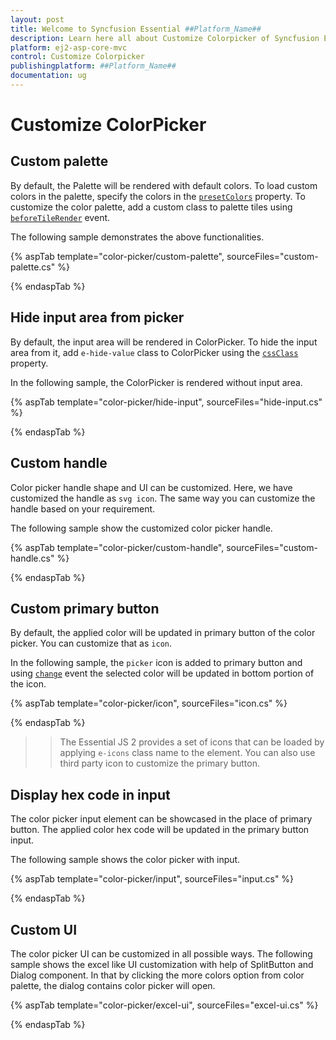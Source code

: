 ```yaml
---
layout: post
title: Welcome to Syncfusion Essential ##Platform_Name##
description: Learn here all about Customize Colorpicker of Syncfusion Essential ##Platform_Name## widgets based on HTML5 and jQuery.
platform: ej2-asp-core-mvc
control: Customize Colorpicker
publishingplatform: ##Platform_Name##
documentation: ug
---
```


# Customize ColorPicker

## Custom palette

By default, the Palette will be rendered with default colors. To load custom colors in the palette, specify the colors in the [`presetColors`](https://help.syncfusion.com/cr/aspnetcore-js2/Syncfusion.EJ2.Inputs.ColorPicker.html#Syncfusion_EJ2_Inputs_ColorPicker_PresetColors) property. To customize the color palette, add a custom class to palette tiles using [`beforeTileRender`](https://help.syncfusion.com/cr/aspnetcore-js2/Syncfusion.EJ2.Inputs.ColorPicker.html#Syncfusion_EJ2_Inputs_ColorPicker_BeforeTileRender) event.

The following sample demonstrates the above functionalities.

{% aspTab template="color-picker/custom-palette", sourceFiles="custom-palette.cs" %}

{% endaspTab %}

## Hide input area from picker

By default, the input area will be rendered in ColorPicker. To hide the input area from it, add `e-hide-value` class to ColorPicker using the [`cssClass`](https://help.syncfusion.com/cr/aspnetcore-js2/Syncfusion.EJ2.Inputs.ColorPicker.html#Syncfusion_EJ2_Inputs_ColorPicker_CssClass) property.

In the following sample, the ColorPicker is rendered without input area.

{% aspTab template="color-picker/hide-input", sourceFiles="hide-input.cs" %}

{% endaspTab %}

## Custom handle

Color picker handle shape and UI can be customized. Here, we have customized the handle as `svg icon`. The same way you can customize the handle based on your requirement.

The following sample show the customized color picker handle.

{% aspTab template="color-picker/custom-handle", sourceFiles="custom-handle.cs" %}

{% endaspTab %}

## Custom primary button

By default, the applied color will be updated in primary button of the color picker. You can customize that as `icon`.

In the following sample, the `picker` icon is added to primary button and using [`change`](https://help.syncfusion.com/cr/aspnetcore-js2/Syncfusion.EJ2.Inputs.ColorPicker.html#Syncfusion_EJ2_Inputs_ColorPicker_Change) event the selected color will be updated in bottom portion of the icon.

{% aspTab template="color-picker/icon", sourceFiles="icon.cs" %}

{% endaspTab %}

>> The Essential JS 2 provides a set of icons that can be loaded by applying `e-icons` class name to the element. You can also use third party icon to customize the primary button.

## Display hex code in input

The color picker input element can be showcased in the place of primary button. The applied color hex code will be updated in the primary button input.

The following sample shows the color picker with input.

{% aspTab template="color-picker/input", sourceFiles="input.cs" %}

{% endaspTab %}

## Custom UI

The color picker UI can be customized in all possible ways. The following sample shows the excel like UI customization with help of SplitButton and Dialog component. In that by clicking the more colors option from color palette, the dialog contains color picker will open.

{% aspTab template="color-picker/excel-ui", sourceFiles="excel-ui.cs" %}

{% endaspTab %}
